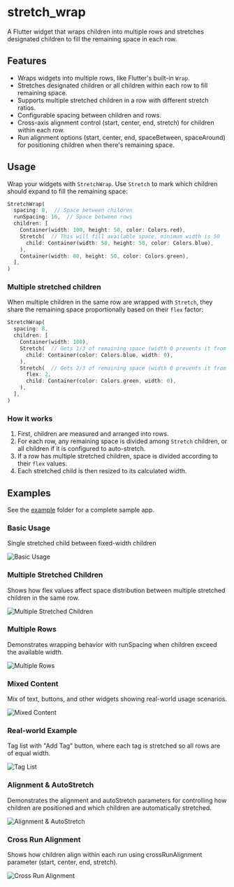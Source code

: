 # stretch_wrap

A Flutter widget that wraps children into multiple rows and stretches designated children to fill the remaining space in each row.

## Features

- Wraps widgets into multiple rows, like Flutter's built-in `Wrap`.
- Stretches designated children or all children within each row to fill remaining space.
- Supports multiple stretched children in a row with different stretch ratios.
- Configurable spacing between children and rows.
- Cross-axis alignment control (start, center, end, stretch) for children within each row.
- Run alignment options (start, center, end, spaceBetween, spaceAround) for positioning children when there's remaining space.

## Usage

Wrap your widgets with `StretchWrap`. Use `Stretch` to mark which children should expand to fill the remaining space:

```dart
StretchWrap(
  spacing: 8,  // Space between children
  runSpacing: 16,  // Space between rows
  children: [
    Container(width: 100, height: 50, color: Colors.red),
    Stretch(  // This will fill available space, minimum width is 50
      child: Container(width: 50, height: 50, color: Colors.blue),
    ),
    Container(width: 80, height: 50, color: Colors.green),
  ],
)
```

### Multiple stretched children

When multiple children in the same row are wrapped with `Stretch`, they share the remaining space proportionally based on their `flex` factor:

```dart
StretchWrap(
  spacing: 8,
  children: [
    Container(width: 100),
    Stretch(  // Gets 1/3 of remaining space (width 0 prevents it from taking a whole row)
      child: Container(color: Colors.blue, width: 0),
    ),
    Stretch(  // Gets 2/3 of remaining space (width 0 prevents it from taking a whole row)
      flex: 2,
      child: Container(color: Colors.green, width: 0),
    ),
  ],
)
```

### How it works

1. First, children are measured and arranged into rows.
2. For each row, any remaining space is divided among `Stretch` children, or all children if it is configured to auto-stretch.
3. If a row has multiple stretched children, space is divided according to their `flex` values.
4. Each stretched child is then resized to its calculated width.

## Examples

See the [example](example) folder for a complete sample app.

### Basic Usage

Single stretched child between fixed-width children

![Basic Usage](example/screenshots/basic.png)

### Multiple Stretched Children

Shows how flex values affect space distribution between multiple stretched children in the same row.

![Multiple Stretched Children](example/screenshots/multiple-stretch.png)

### Multiple Rows

Demonstrates wrapping behavior with runSpacing when children exceed the available width.

![Multiple Rows](example/screenshots/multiple-rows.png)

### Mixed Content

Mix of text, buttons, and other widgets showing real-world usage scenarios.

![Mixed Content](example/screenshots/mixed-content.png)

### Real-world Example

Tag list with "Add Tag" button, where each tag is stretched so all rows are of equal width.

![Tag List](example/screenshots/tag-list.png)

### Alignment & AutoStretch

Demonstrates the alignment and autoStretch parameters for controlling how children are positioned and which children are automatically stretched.

![Alignment & AutoStretch](example/screenshots/alignment-and-auto-stretch.png)

### Cross Run Alignment

Shows how children align within each run using crossRunAlignment parameter (start, center, end, stretch).

![Cross Run Alignment](example/screenshots/cross-run-alignment.png)
